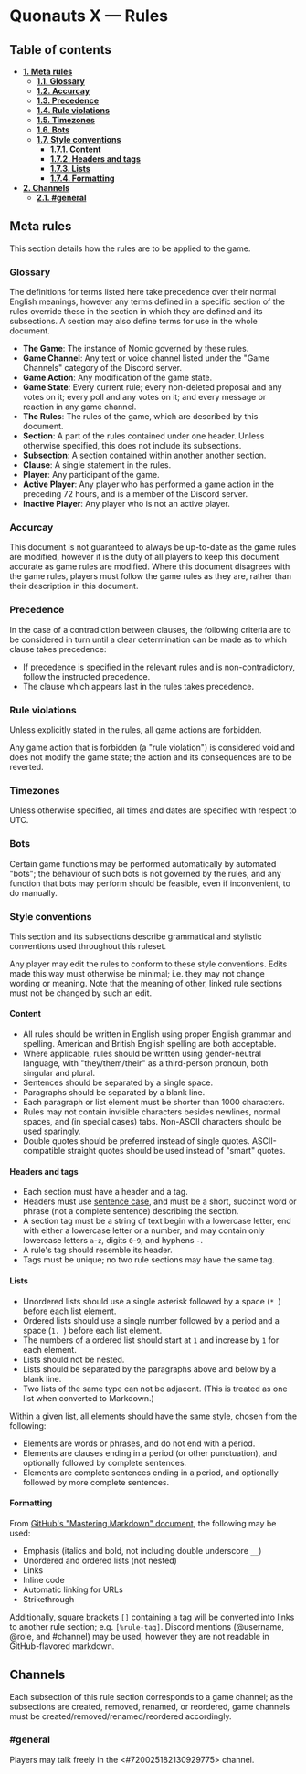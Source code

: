 # Quonauts X — Rules

## Table of contents

* [**1. Meta rules**](#meta-rules)
    * [**1.1. Glossary**](#glossary)
    * [**1.2. Accurcay**](#accuracy)
    * [**1.3. Precedence**](#precedence)
    * [**1.4. Rule violations**](#rule-violations)
    * [**1.5. Timezones**](#timezones)
    * [**1.6. Bots**](#bots)
    * [**1.7. Style conventions**](#style-conventions)
        * [**1.7.1. Content**](#content)
        * [**1.7.2. Headers and tags**](#headers-and-tags)
        * [**1.7.3. Lists**](#lists)
        * [**1.7.4. Formatting**](#formatting)
* [**2. Channels**](#channels)
    * [**2.1. #general**](#general)

## <a name='meta-rules'/> Meta rules

This section details how the rules are to be applied to the game.

### <a name='glossary'/> Glossary

The definitions for terms listed here take precedence over their normal English meanings, however any terms defined in a specific section of the rules override these in the section in which they are defined and its subsections. A section may also define terms for use in the whole document.

* **The Game**: The instance of Nomic governed by these rules.
* **Game Channel**: Any text or voice channel listed under the "Game Channels" category of the Discord server.
* **Game Action**: Any modification of the game state.
* **Game State**: Every current rule; every non-deleted proposal and any votes on it; every poll and any votes on it; and every message or reaction in any game channel.
* **The Rules**: The rules of the game, which are described by this document.
* **Section**: A part of the rules contained under one header. Unless otherwise specified, this does not include its subsections.
* **Subsection**: A section contained within another another section.
* **Clause**: A single statement in the rules.
* **Player**: Any participant of the game.
* **Active Player**: Any player who has performed a game action in the preceding 72 hours, and is a member of the Discord server.
* **Inactive Player**: Any player who is not an active player.

### <a name='accuracy'/> Accurcay

This document is not guaranteed to always be up-to-date as the game rules are modified, however it is the duty of all players to keep this document accurate as game rules are modified. Where this document disagrees with the game rules, players must follow the game rules as they are, rather than their description in this document.

### <a name='precedence'/> Precedence

In the case of a contradiction between clauses, the following criteria are to be considered in turn until a clear determination can be made as to which clause takes precedence:

* If precedence is specified in the relevant rules and is non-contradictory, follow the instructed precedence.
* The clause which appears last in the rules takes precedence.

### <a name='rule-violations'/> Rule violations

Unless explicitly stated in the rules, all game actions are forbidden.

Any game action that is forbidden (a "rule violation") is considered void and does not modify the game state; the action and its consequences are to be reverted.

### <a name='timezones'/> Timezones

Unless otherwise specified, all times and dates are specified with respect to UTC.

### <a name='bots'/> Bots

Certain game functions may be performed automatically by automated "bots"; the behaviour of such bots is not governed by the rules, and any function that bots may perform should be feasible, even if inconvenient, to do manually.

### <a name='style-conventions'/> Style conventions

This section and its subsections describe grammatical and stylistic conventions used throughout this ruleset.

Any player may edit the rules to conform to these style conventions. Edits made this way must otherwise be minimal; i.e. they may not change wording or meaning. Note that the meaning of other, linked rule sections must not be changed by such an edit.

#### <a name='content'/> Content

* All rules should be written in English using proper English grammar and spelling. American and British English spelling are both acceptable.
* Where applicable, rules should be written using gender-neutral language, with "they/them/their" as a third-person pronoun, both singular and plural.
* Sentences should be separated by a single space.
* Paragraphs should be separated by a blank line.
* Each paragraph or list element must be shorter than 1000 characters.
* Rules may not contain invisible characters besides newlines, normal spaces, and (in special cases) tabs. Non-ASCII characters should be used sparingly.
* Double quotes should be preferred instead of single quotes. ASCII-compatible straight quotes should be used instead of "smart" quotes.

#### <a name='headers-and-tags'/> Headers and tags

* Each section must have a header and a tag.
* Headers must use [sentence case](https://en.wiktionary.org/wiki/sentence_case), and must be a short, succinct word or phrase (not a complete sentence) describing the section.
* A section tag must be a string of text begin with a lowercase letter, end with either a lowercase letter or a number, and may contain only lowercase letters `a`-`z`, digits `0`-`9`, and hyphens `-`.
* A rule's tag should resemble its header.
* Tags must be unique; no two rule sections may have the same tag.

#### <a name='lists'/> Lists

* Unordered lists should use a single asterisk followed by a space (`* `) before each list element.
* Ordered lists should use a single number followed by a period and a space (`1. `) before each list element.
* The numbers of a ordered list should start at `1` and increase by `1` for each element.
* Lists should not be nested.
* Lists should be separated by the paragraphs above and below by a blank line.
* Two lists of the same type can not be adjacent. (This is treated as one list when converted to Markdown.)

Within a given list, all elements should have the same style, chosen from the following:

* Elements are words or phrases, and do not end with a period.
* Elements are clauses ending in a period (or other punctuation), and optionally followed by complete sentences.
* Elements are complete sentences ending in a period, and optionally followed by more complete sentences.

#### <a name='formatting'/> Formatting

From [GitHub's "Mastering Markdown" document](https://guides.github.com/features/mastering-markdown/), the following may be used:

* Emphasis (italics and bold, not including double underscore `__`)
* Unordered and ordered lists (not nested)
* Links
* Inline code
* Automatic linking for URLs
* Strikethrough

Additionally, square brackets `[]` containing a tag will be converted into links to another rule section; e.g. `[%rule-tag]`. Discord mentions (@username, @role, and #channel) may be used, however they are not readable in GitHub-flavored markdown.

## <a name='channels'/> Channels

Each subsection of this rule section corresponds to a game channel; as the subsections are created, removed, renamed, or reordered, game channels must be created/removed/renamed/reordered accordingly.

### <a name='general'/> #general

Players may talk freely in the <#720025182130929775> channel.

